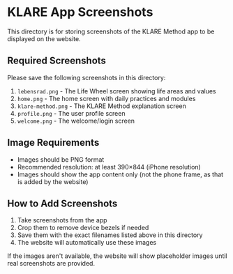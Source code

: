 # KLARE App Screenshots

This directory is for storing screenshots of the KLARE Method app to be displayed on the website.

## Required Screenshots

Please save the following screenshots in this directory:

1. `lebensrad.png` - The Life Wheel screen showing life areas and values
2. `home.png` - The home screen with daily practices and modules
3. `klare-method.png` - The KLARE Method explanation screen
4. `profile.png` - The user profile screen
5. `welcome.png` - The welcome/login screen

## Image Requirements

- Images should be PNG format
- Recommended resolution: at least 390×844 (iPhone resolution)
- Images should show the app content only (not the phone frame, as that is added by the website)

## How to Add Screenshots

1. Take screenshots from the app
2. Crop them to remove device bezels if needed
3. Save them with the exact filenames listed above in this directory
4. The website will automatically use these images

If the images aren't available, the website will show placeholder images until real screenshots are provided.
